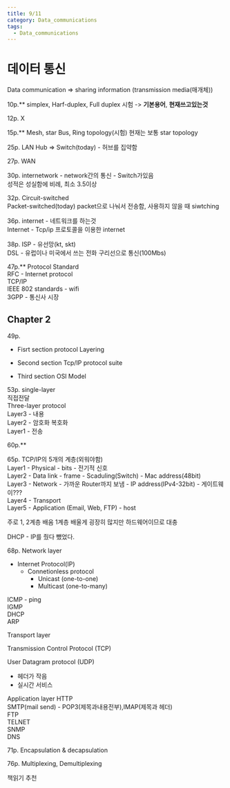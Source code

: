 ```yaml
---
title: 9/11
category: Data_communications
tags:
  - Data_communications
---
```

# 데이터 통신

Data communication => sharing information (transmission media(매개체))

10p.**
simplex, Harf-duplex, Full duplex
시험 -> **기본용어**, **현재쓰고있는것**

12p.
X

15p.**
Mesh, star Bus, Ring topology(시험) 
현재는 보통 star topology

25p.
LAN
Hub => Switch(today) - 허브를 집약함

27p.
WAN

30p.
internetwork - network간의 통신 - Switch가있음  
성적은 성실함에 비례, 최소 3.5이상

32p.
Circuit-switched  
Packet-switched(today) packet으로 나눠서 전송함, 사용하지 않을 때 siwtching

36p.
internet - 네트워크를 하는것  
Internet - Tcp/ip 프로토콜을 이용한 internet

38p.
ISP - 유선망(kt, skt)  
DSL - 유럽이나 미국에서 쓰는 전화 구리선으로 통신(100Mbs)

47p.**
Protocol Standard  
RFC - Internet protocol  
TCP/IP  
IEEE 802 standards - wifi  
3GPP - 통신사 시장

## Chapter 2

49p.

- Fisrt section
  protocol Layering

- Second section
  Tcp/IP protocol suite

- Third section
  OSI Model

53p.
single-layer  
직접전달  
Three-layer protocol  
Layer3 - 내용  
Layer2 - 암호화 복호화  
Layer1 - 전송  

60p.**

65p.
TCP/IP의 5개의 계층(외워야함)  
Layer1 - Physical - bits - 전기적 신호  
Layer2 - Data link - frame - Scaduling(Switch) - Mac address(48bit)  
Layer3 - Network - 가까운 Router까지 보냄 - IP address(IPv4-32bit) - 게이트웨이???  
Layer4 - Transport  
Layer5 - Application (Email, Web, FTP) - host

주로 1, 2계층 배움
1계층 배울게 굉장히 많지만 하드웨어이므로 대충

DHCP - IP를 줬다 뺐었다.

68p.
Network layer

- Internet Protocol(IP)
  - Connetionless protocol
    - Unicast (one-to-one)
    - Multicast (one-to-many)

ICMP - ping  
IGMP  
DHCP  
ARP

Transport layer

Transmission Control Protocol (TCP)

User Datagram protocol (UDP)

- 헤더가 작음
- 실시간 서비스

Application layer
HTTP  
SMTP(mail send) - POP3(제목과내용전부),IMAP(제목과 헤더)  
FTP  
TELNET  
SNMP  
DNS

71p.
Encapsulation & decapsulation

76p.
Multiplexing, Demultiplexing

책읽기 추천
